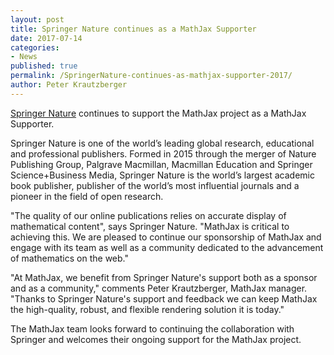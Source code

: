 ```yaml
---
layout: post
title: Springer Nature continues as a MathJax Supporter
date: 2017-07-14
categories:
- News
published: true
permalink: /SpringerNature-continues-as-mathjax-supporter-2017/
author: Peter Krautzberger
---
```


[Springer Nature](http://www.springernature.com/) continues to support the MathJax project as a MathJax Supporter.

Springer Nature is one of the world’s leading global research, educational and professional publishers. Formed in 2015 through the merger of Nature Publishing Group, Palgrave Macmillan, Macmillan Education and Springer Science+Business Media, Springer Nature is the world’s largest academic book publisher, publisher of the world’s most influential journals and a pioneer in the field of open research.

"The quality of our online publications relies on accurate display of mathematical content", says Springer Nature. "MathJax is critical to achieving this. We are pleased to continue our sponsorship of MathJax and engage with its team as well as a community dedicated to the advancement of mathematics on the web."

"At MathJax, we benefit from Springer Nature's support both as a sponsor and as a community," comments Peter Krautzberger, MathJax manager. "Thanks to Springer Nature's support and feedback we can keep MathJax the high-quality, robust, and flexible rendering solution it is today."


The MathJax team looks forward to continuing the collaboration with Springer and welcomes their ongoing support for the MathJax project.
